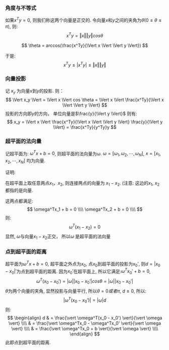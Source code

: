
### 角度与不等式
如果$x^Ty = 0$, 则我们称这两个向量是正交的.
令向量$x$和$y$之间的夹角为$\theta (0 \leq \theta \leq \pi)$, 则:
$$
x^Ty = \Vert x \Vert \Vert y \Vert cos \theta
$$

$$
\theta = arccos(\frac{x^Ty}{\Vert x \Vert \Vert y \Vert})
$$

于是:
$$x^Ty \leq \vert x^Ty \vert \leq \Vert x \Vert \Vert y \Vert
$$

### 向量投影
记 $x_y$ 为向量$x$到$y$的投影. 则：
$$
\Vert x_y \Vert = \Vert x \Vert  cos \theta = \Vert x \Vert \frac{x^Ty}{\Vert x \Vert \Vert y \Vert}
$$
投影的方向即$y$的方向， 单位向量是$\frac{y}{\Vert y \Vert}$ 则有:
$$
x_y = \Vert x \Vert \frac{x^Ty}{\Vert x \Vert \Vert y \Vert} \frac{y}{\Vert y \Vert} = \frac{x^Ty}{y^Ty}y
$$

### 超平面的法向量
记超平面为: $\omega^Tx + b = 0$, 则超平面的法向量为$\omega$.  $\omega = [\omega_1, \omega_2, \cdots, \omega_N]$, $x = [x_1, x_2, \cdots, x_N]$ 均为向量.

证明:

在超平面上取任意两点$x_1， x_2$, 则连接两点的向量为 $x_1 - x_2$. (注意: 这边的$x_1$, $x_2$ 都指的是向量.

这两点都满足:
$$
\omega^Tx_1 + b = 0  \\\\
\omega^Tx_2 + b = 0  \\\\
$$
则:
$$
\omega^T(x_1 - x_2) = 0
$$
显然, $\omega$与向量$x_1 - x_2$正交， 所以$\omega$ 是超平面的法向量

### 点到超平面的距离
超平面为$\omega^Tx + b = 0$,    超平面之外点为$x_0$, 点$x_0$到超平面的投影为$x_0'$, 则$d = \vert x_0 - x_0 \vert'$为点到超平面的距离.
因为$x_0'$在超平面上, 所以它满足:$\omega^Tx_0' + b = 0$, 
$$
\omega^T(x_0 - x_0') = \vert \omega \vert \vert x_0 - x_0' \vert cos\theta = \vert \omega \vert \vert x_0 - x_0' \vert
$$
$\theta$为两个向量的夹角, 显然投影与向量平行,  所以$\theta = 0 或者 \pi$, $d \geq 0$, 所以:
$$
\vert \omega^T(x_0 - x_0') \vert = \vert \omega \vert d
$$
则:
$$
\begin{align}
d & = \frac{\vert \omega^T(x_0 - x_0') \vert}{\vert \omega \vert} \\\\
& = \frac{\vert \omega^Tx_0 - \omega^Tx_0' \vert}{\vert \omega \vert} \\\\
& = \frac{\vert \omega^Tx_0 + b \vert}{\vert \omega \vert} \\\\
\end{align}
$$
此即点到超平面的距离.







